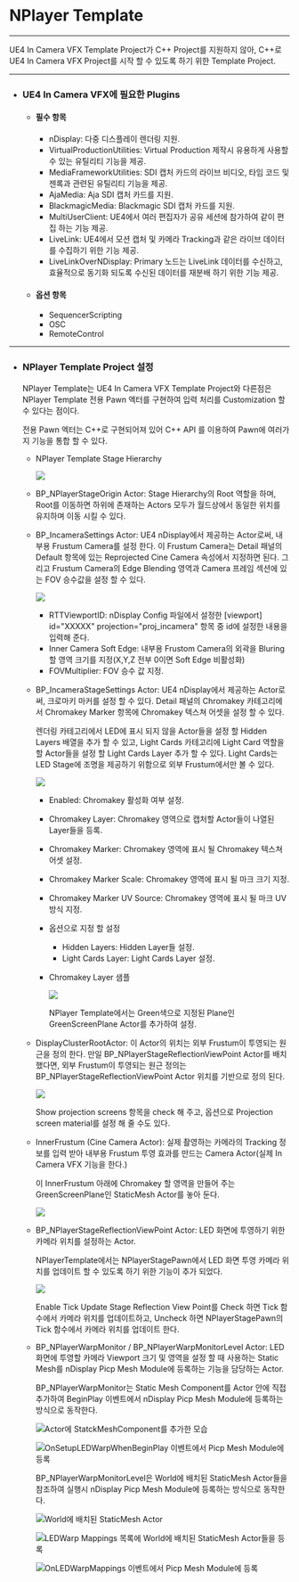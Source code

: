 # NPlayer Template

--------------------------------------------------------------------------------------------------------------------------------------------------------------

UE4 In Camera VFX Template Project가 C++ Project를 지원하지 않아, C++로 UE4 In Camera VFX Project를 시작 할 수 있도록 하기 위한 Template Project.

---------------------------------------------------------------------------------------------------------------------------------------------------------------

* ### UE4 In Camera VFX에 필요한 Plugins

  * #### 필수 항목

    * nDisplay: 다중 디스플레이 렌더링 지원.
    * VirtualProductionUtilities: Virtual Production 제작시 유용하게 사용할 수 있는 유틸리티 기능을 제공.
    * MediaFrameworkUtilities: SDI 캡처 카드의 라이브 비디오, 타임 코드 및 젠록과 관련된 유틸리티 기능을 제공.
    * AjaMedia: Aja SDI 캡처 카드를 지원.
    * BlackmagicMedia: Blackmagic SDI 캡처 카드를 지원.
    * MultiUserClient: UE4에서 여러 편집자가 공유 세션에 참가하여 같이 편집 하는 기능 제공.
    * LiveLink: UE4에서 모션 캡처 및 카메라 Tracking과 같은 라이브 데이터를 수집하기 위한 기능 제공.
    * LiveLinkOverNDisplay: Primary 노드는 LiveLink 데이터를 수신하고, 효율적으로 동기화 되도록 수신된 데이터를 재분배 하기 위한 기능 제공.

  * #### 옵션 항목

    * SequencerScripting
    * OSC
    * RemoteControl

----------------------------------------------------------------------------------------------------------------------------------------------------------------

* ### NPlayer Template Project 설정

  NPlayer Template는 UE4 In Camera VFX Template Project와 다른점은 NPlayer Template 전용 Pawn 엑터를 구현하여 입력 처리를 Customization 할 수 있다는 점이다.

  전용 Pawn 엑터는 C++로 구현되어져 있어 C++ API 를 이용하여 Pawn에 여러가지 기능을 통합 할 수 있다.

  * NPlayer Template Stage Hierarchy

    ![](https://github.com/Devcoder-IndieWorks/NPlayerTemplate/blob/master/ScreenShots/NPlayerTemplateStageHierarchy.png)

  * BP_NPlayerStageOrigin Actor: Stage Hierarchy의 Root 역할을 하며, Root를 이동하면 하위에 존재하는 Actors 모두가 월드상에서 동일한 위치를 유지하며 이동 시킬 수 있다.

  * BP_IncameraSettings Actor: UE4 nDisplay에서 제공하는 Actor로써, 내부용 Frustum Camera를 설정 한다. 이 Frustum Camera는 Detail 패널의 Default 항목에 있는 Reprojected Cine Camera 속성에서 지정하면 된다. 그리고 Frustum Camera의 Edge Blending 영역과 Camera 프레임 섹션에 있는 FOV 승수값을 설정 할 수 있다.

    ![](https://github.com/Devcoder-Indieworks/NPlayerTemplate/blob/master/ScreenShots/BP_IncameraSettings_Detail.png)

    * RTTViewportID: nDisplay Config 파일에서 설정한 [viewport] id="XXXXX" projection="proj_incamera" 항목 중 id에 설정한 내용을 입력해 준다.
    * Inner Camera Soft Edge: 내부용 Frustom Camera의 외곽을 Bluring 할 영역 크기를 지정(X,Y,Z 전부 0이면 Soft Edge 비활성화)
    * FOVMultiplier: FOV 승수 값 지정.

  * BP_IncameraStageSettings Actor: UE4 nDisplay에서 제공하는 Actor로써, 크로마키 마커를 설정 할 수 있다. Detail 패널의 Chromakey 카테고리에서 Chromakey Marker 항목에 Chromakey 텍스쳐 어셋을 설정 할 수 있다.

    렌더링 카테고리에서 LED에 표시 되지 않을 Actor들을 설정 할 Hidden Layers 배열을 추가 할 수 있고, Light Cards 카테고리에 Light Card 역할을 할 Actor들을 설정 할 Light Cards Layer 추가 할 수 있다. Light Cards는 LED Stage에 조명을 제공하기 위함으로 외부 Frustum에서만 볼 수 있다.

    ![](https://github.com/Devcoder-Indieworks/NPlayerTemplate/blob/master/ScreenShots/BP_IncameraStageSettings_Detail.png)

    * Enabled: Chromakey 활성화 여부 설정.
    * Chromakey Layer: Chromakey 영역으로 캡처할 Actor들이 나열된 Layer들을 등록.
    * Chromakey Marker: Chromakey 영역에 표시 될 Chromakey 텍스쳐 어셋 설정.
    * Chromakey Marker Scale: Chromakey 영역에 표시 될 마크 크기 지정.
    * Chromakey Marker UV Source: Chromakey 영역에 표시 될 마크 UV 방식 지정.
    * 옵션으로 지정 할 설정
      * Hidden Layers: Hidden Layer들 설정.
      * Light Cards Layer: Light Cards Layer 설정.

    * Chromakey Layer 샘플

      ![](https://github.com/Devcoder-Indieworks/NPlayerTemplate/blob/master/ScreenShots/ChromakeyLayer_Sample.png)

      NPlayer Template에서는 Green색으로 지정된 Plane인 GreenScreenPlane Actor를 추가하여  설정.

  * DisplayClusterRootActor: 이 Actor의 위치는 외부 Frustum이 투영되는 원근을 정의 한다. 만일 BP_NPlayerStageReflectionViewPoint Actor를 배치 했다면, 외부 Frustum이 투영되는 원근 정의는 BP_NPlayerStageReflectionViewPoint Actor 위치를 기반으로 정의 된다.

    ![](https://github.com/Devcoder-Indieworks/NPlayerTemplate/blob/master/ScreenShots/DisplayClusterRootActor_Detail.png)

    Show projection screens 항목을 check 해 주고, 옵션으로 Projection screen material를 설정 해 줄 수도 있다.

  * InnerFrustum (Cine Camera Actor): 실제 촬영하는 카메라의 Tracking 정보를 입력 받아 내부용 Frustum 투영 효과를 만드는 Camera Actor(실제 In Camera VFX 기능을 한다.)

    이 InnerFrustum 아래에 Chromakey 할 영역을 만들어 주는 GreenScreenPlane인 StaticMesh Actor를 놓아 둔다.

    ![](https://github.com/Devcoder-Indieworks/NPlayerTemplate/blob/master/ScreenShots/InnerFrustum_Hierarchy.png)

  * BP_NPlayerStageReflectionViewPoint Actor: LED 화면에 투영하기 위한 카메라 위치를 설정하는 Actor.
  
    NPlayerTemplate에서는 NPlayerStagePawn에서 LED 화면 투영 카메라 위치를 업데이트 할 수 있도록 하기 위한 기능이 추가 되었다.
  
    ![](https://github.com/Devcoder-Indieworks/NPlayerTemplate/blob/master/ScreenShots/BP_NPlayerStageReflectionViewPoint_Detail.png)
  
    Enable Tick Update Stage Reflection View Point를 Check 하면 Tick 함수에서 카메라 위치를 업데이트하고, Uncheck 하면 NPlayerStagePawn의 Tick 함수에서 카메라 위치를 업데이트 한다.
  
  * BP_NPlayerWarpMonitor / BP_NPlayerWarpMonitorLevel Actor: LED 화면에 투영할 카메라 Viewport 크기 및 영역을 설정 할 때 사용하는 Static Mesh를 nDisplay Picp Mesh Module에 등록하는 기능을 담당하는 Actor.
  
    BP_NPlayerWarpMonitor는 Static Mesh Component를 Actor 안에 직접 추가하여 BeginPlay 이벤트에서 nDisplay Picp Mesh Module에 등록하는 방식으로 동작한다.
  
    ![](https://github.com/Devcoder-Indieworks/NPlayerTemplate/blob/master/ScreenShots/BP_NPlayerWarpMonitor.png "Actor에 StatckMeshComponent를 추가한 모습")
  
    ![](https://github.com/Devcoder-Indieworks/NPlayerTemplate/blob/master/ScreenShots/BP_NPlayerWarpMonitor_BeginPlayEvent.png "OnSetupLEDWarpWhenBeginPlay 이벤트에서 Picp Mesh Module에 등록")
  
    BP_NPlayerWarpMonitorLevel은 World에 배치된 StaticMesh Actor들을 참조하여 실행시 nDisplay Picp Mesh Module에 등록하는 방식으로 동작한다.
  
    ![](https://github.com/Devcoder-Indieworks/NPlayerTemplate/blob/master/ScreenShots/BP_NPlayerWarpMonitorLevel.png "World에 배치된 StaticMesh Actor")
  
    ![](https://github.com/Devcoder-Indieworks/NPlayerTemplate/blob/master/ScreenShots/BP_NPlayerWarpMonitorLevel_Detail.png "LEDWarp Mappings 목록에 World에 배치된 StaticMesh Actor들을 등록")
  
    ![](https://github.com/Devcoder-Indieworks/NPlayerTemplate/blob/master/ScreenShots/BP_NPlayerWarpMonitorLevel_BPEvent.png "OnLEDWarpMappings 이벤트에서 Picp Mesh Module에 등록")

